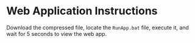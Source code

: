 # Web Application Instructions

Download the compressed file, locate the `RunApp.bat` file, execute it, and wait for 5 seconds to view the web app.
